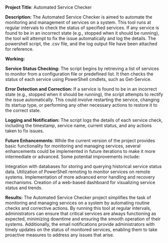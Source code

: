 
**Project Title**: Automated Service Checker

**Description:**
The Automated Service Checker is aimed to automate the monitoring and management of services on a system. This tool runs at regular intervals to check the status of specified services. If any service is found to be in an incorrect state (e.g., stopped when it should be running), the tool will attempt to fix the issue automatically and log the details. The powershell script, the .csv file, and the log output file have been attached for reference.

**Working:**

**Service Status Checking:**
The script begins by retrieving a list of services to monitor from a configuration file or predefined list.
It then checks the status of each service using PowerShell cmdlets, such as Get-Service.

**Error Detection and Correction:**
If a service is found to be in an incorrect state (e.g., stopped when it should be running), the script attempts to rectify the issue automatically.
This could involve restarting the service, changing its startup type, or performing any other necessary actions to restore it to the correct state.

**Logging and Notification:**
The script logs the details of each service check, including the timestamp, service name, current status, and any actions taken to fix issues.

**Future Enhancements:**
While the current version of the project provides basic functionality for monitoring and managing services, several enhancements could be implemented in future iterations to make it more intermediate or advanced. Some potential improvements include:

Integration with databases for storing and querying historical service status data.
Utilization of PowerShell remoting to monitor services on remote systems.
Implementation of more advanced error handling and recovery mechanisms.
Creation of a web-based dashboard for visualizing service status and trends.

**Results:**
The Automated Service Checker project simplifies the task of monitoring and managing services on a system by automating routine checks and corrective actions. By running this tool at regular intervals, administrators can ensure that critical services are always functioning as expected, minimizing downtime and ensuring the smooth operation of their systems. Additionally, the email notifications provide administrators with timely updates on the status of monitored services, enabling them to take proactive measures to address any issues that arise.
